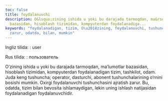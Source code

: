 ```yaml
---
toc: false
title: foydalanuvchi
description: O&lsquo;zining ishida u yoki bu darajada tarmoqdan, ma&rsquo;lumotlar
  bazasidan, hisoblash tizimidan, kompyuterdan foydalanadiga...
keywords: "foydalanadigan, tizim, O\u2018zining, foydalanuvchi, tushunchasini, ajratish,
  zarur, odatda, bilan, mumkin"
---
```


Ingliz tilida:
:   user

Rus tilida:
:   пользователь

O‘zining ishida u yoki bu darajada tarmoqdan, ma’lumotlar bazasidan, hisoblash tizimidan, kompyuterdan foydalanadigan tizim, tashkilot, odam. Juda keng tushuncha; operator, dasturchi, abonent tushunchalarining o‘rnini bosishi mumkin. Oxirgi foydalanuvchi tushunchasini ajratish zarur. Bu, odatda, tizim bilan bevosita ishlamaydigan, lekin uning ishlash natijasidan foydalanadigan foydalanuvchidir.